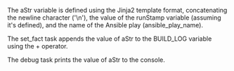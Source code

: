 The aStr variable is defined using the Jinja2 template format, concatenating the newline character ('\n'), the value of the runStamp variable (assuming it's defined), and the name of the Ansible play (ansible_play_name).

The set_fact task appends the value of aStr to the BUILD_LOG variable using the + operator.

The debug task prints the value of aStr to the console.
